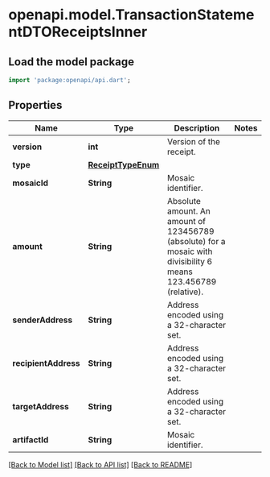 # openapi.model.TransactionStatementDTOReceiptsInner

## Load the model package
```dart
import 'package:openapi/api.dart';
```

## Properties
Name | Type | Description | Notes
------------ | ------------- | ------------- | -------------
**version** | **int** | Version of the receipt. | 
**type** | [**ReceiptTypeEnum**](ReceiptTypeEnum.md) |  | 
**mosaicId** | **String** | Mosaic identifier. | 
**amount** | **String** | Absolute amount. An amount of 123456789 (absolute) for a mosaic with divisibility 6 means 123.456789 (relative). | 
**senderAddress** | **String** | Address encoded using a 32-character set. | 
**recipientAddress** | **String** | Address encoded using a 32-character set. | 
**targetAddress** | **String** | Address encoded using a 32-character set. | 
**artifactId** | **String** | Mosaic identifier. | 

[[Back to Model list]](../README.md#documentation-for-models) [[Back to API list]](../README.md#documentation-for-api-endpoints) [[Back to README]](../README.md)


